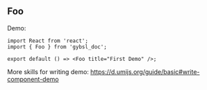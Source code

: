 
## Foo

Demo:

```tsx
import React from 'react';
import { Foo } from 'gybsl_doc';

export default () => <Foo title="First Demo" />;
```

More skills for writing demo: https://d.umijs.org/guide/basic#write-component-demo
